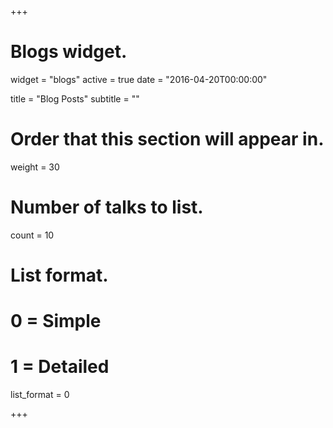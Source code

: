 +++
# Blogs widget.
widget = "blogs"
active = true
date = "2016-04-20T00:00:00"

title = "Blog Posts"
subtitle = ""

# Order that this section will appear in.
weight = 30

# Number of talks to list.
count = 10

# List format.
#   0 = Simple
#   1 = Detailed
list_format = 0

+++
